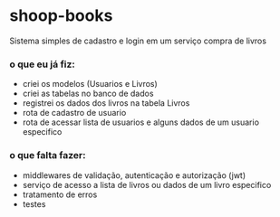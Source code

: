 # shoop-books
Sistema simples de cadastro e login em um serviço compra de livros

### o que eu já fiz:
- criei os modelos (Usuarios e Livros)
- criei as tabelas no banco de dados
- registrei os dados dos livros na tabela Livros
- rota de cadastro de usuario
- rota de acessar lista de usuarios e alguns dados de um usuario especifico

### o que falta fazer:
- middlewares de validação, autenticação e autorização (jwt)
- serviço de acesso a lista de livros ou dados de um livro especifico
- tratamento de erros
- testes
